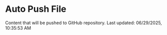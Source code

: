 # Auto Push File

Content that will be pushed to GitHub repository.
Last updated: 06/29/2025, 10:35:53 AM